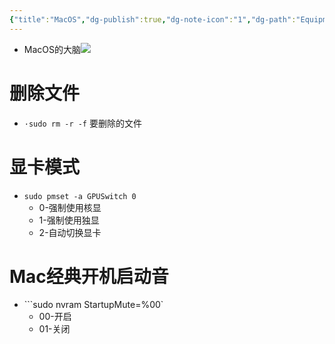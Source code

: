 ```yaml
---
{"title":"MacOS","dg-publish":true,"dg-note-icon":"1","dg-path":"Equipment/System/MacOS.md","permalink":"/Equipment/System/MacOS/","dgPassFrontmatter":true,"noteIcon":"1","created":"2024-07-04T13:45:17.000+08:00","updated":"2024-11-05T23:48:02.936+08:00"}
---
```


-   MacOS的大脑![](https://api2.mubu.com/v3/document_image/52e7d0b6-3705-4c66-bb3a-4e313781b881-20454557.jpg)  

# 删除文件  

-   `·sudo rm -r -f` 要删除的文件  

# 显卡模式  

-   `sudo pmset -a GPUSwitch 0`
	-   0-强制使用核显 
	-   1-强制使用独显  
	-   2-自动切换显卡  

# Mac经典开机启动音  

-   ```sudo nvram StartupMute=%00`  
	-   00-开启  
	-   01-关闭

